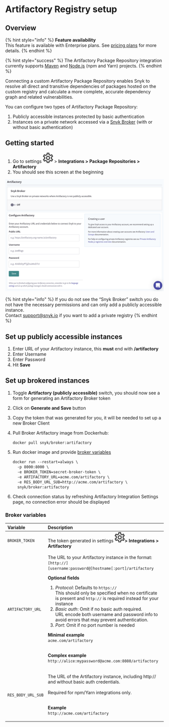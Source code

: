 # Artifactory Registry setup

## **Overview**

{% hint style="info" %}
**Feature availability**  
This feature is available with Enterprise plans. See [pricing plans](https://snyk.io/plans/) for more details.
{% endhint %}

{% hint style="success" %}
The Artifactory Package Repository integration currently supports [Maven](../../snyk-open-source/language-and-package-manager-support/snyk-for-java-gradle-maven.md) and [Node.js](../../snyk-open-source/language-and-package-manager-support/snyk-for-javascript.md) \(npm and Yarn\) projects.
{% endhint %}

Connecting a custom Artifactory Package Repository enables Snyk to resolve all direct and transitive dependencies of packages hosted on the custom registry and calculate a more complete, accurate dependency graph and related vulnerabilities.

You can configure two types of Artifactory Package Repository:

1. Publicly accessible instances protected by basic authentication
2. Instances on a private network accessed via a [Snyk Broker](../snyk-broker/broker-introduction.md) \(with or without basic authentication\)

## Getting started

1. Go to settings ![](../../.gitbook/assets/cog_icon.png) &gt; **Integrations &gt; Package Repositories &gt; Artifactory** 
2. You should see this screen at the beginning

![](../../.gitbook/assets/screenshot_2020-04-17_at_14.38.12.png)

{% hint style="info" %}
If you do not see the “Snyk Broker” switch you do not have the necessary permissions and can only add a publicly accessible instance.  
Contact [support@snyk.io](mailto:support@snyk.io) if you want to add a private registry
{% endhint %}

## Set up publicly accessible instances

1. Enter URL of your Artifactory instance, this **must** end with **/artifactory**
2. Enter Username
3. Enter Password
4. Hit **Save**

## Set up brokered instances

1. Toggle **Artifactory \(publicly accessible\)** switch, you should now see a form for generating an Artifactory Broker token
2. Click on **Generate and Save** button 
3. Copy the token that was generated for you, it will be needed to set up a new Broker Client 
4. Pull Broker Artifactory image from Dockerhub:

   ```text
   docker pull snyk/broker:artifactory
   ```

5. Run docker image and provide [broker variables](artifactory-registry-setup.md#broker-variables)

   ```text
   docker run --restart=always \
     -p 8000:8000 \
     -e BROKER_TOKEN=secret-broker-token \
     -e ARTIFACTORY_URL=acme.com/artifactory \
     -e RES_BODY_URL_SUB=http://acme.com/artifactory \ 
     snyk/broker:artifactory
   ```

6. Check connection status by refreshing Artifactory Integration Settings page, no connection error should be displayed

### Broker variables

<table>
  <thead>
    <tr>
      <th style="text-align:left">Variable</th>
      <th style="text-align:left">Description</th>
    </tr>
  </thead>
  <tbody>
    <tr>
      <td style="text-align:left"><code>BROKER_TOKEN</code>
      </td>
      <td style="text-align:left">The token generated in settings
        <img src="../../.gitbook/assets/cog_icon.png"
        alt/><b>&gt; Integrations &gt; Artifactory</b>
      </td>
    </tr>
    <tr>
      <td style="text-align:left"><code>ARTIFACTORY_URL</code>
      </td>
      <td style="text-align:left">
        <p>The URL to your Artifactory instance in the format:
          <br /><code>[http://][username:password@]hostname[:port]/artifactory</code>
        </p>
        <p><b>Optional fields</b>
        </p>
        <ol>
          <li><em>Protocol</em>: Defaults to <code>https://</code>
            <br />This should only be specified when no certificate is present and <code>http://</code> is
            required instead for your instance</li>
          <li><em>Basic auth</em>: Omit if no basic auth required.
            <br />URL encode both username and password info to avoid errors that may prevent
            authentication.</li>
          <li><em>Port</em>: Omit if no port number is needed</li>
        </ol>
        <p><b>Minimal example<br /></b><code>acme.com/artifactory</code>
        </p>
        <p><b><br />Complex example<br /></b><code>http://alice:mypassword@acme.com:8080/artifactory</code>
        </p>
      </td>
    </tr>
    <tr>
      <td style="text-align:left"><code>RES_BODY_URL_SUB</code>
      </td>
      <td style="text-align:left">
        <p>The URL of the Artifactory instance, including http:// and without basic
          auth credentials.
          <br />
          <br />Required for npm/Yarn integrations only.</p>
        <p><b><br />Example</b>
          <br /><code>http://acme.com/artifactory</code>
        </p>
      </td>
    </tr>
  </tbody>
</table>

